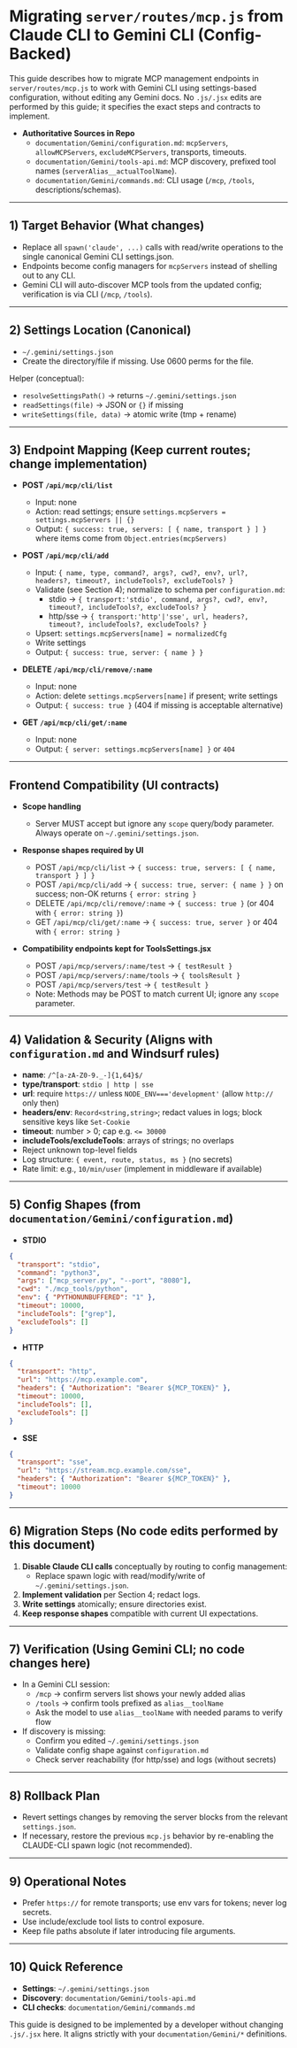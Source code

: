 # Migrating `server/routes/mcp.js` from Claude CLI to Gemini CLI (Config-Backed)

This guide describes how to migrate MCP management endpoints in `server/routes/mcp.js` to work with Gemini CLI using settings-based configuration, without editing any Gemini docs. No `.js/.jsx` edits are performed by this guide; it specifies the exact steps and contracts to implement.

- __Authoritative Sources in Repo__
  - `documentation/Gemini/configuration.md`: `mcpServers`, `allowMCPServers`, `excludeMCPServers`, transports, timeouts.
  - `documentation/Gemini/tools-api.md`: MCP discovery, prefixed tool names (`serverAlias__actualToolName`).
  - `documentation/Gemini/commands.md`: CLI usage (`/mcp`, `/tools`, descriptions/schemas).

---

## 1) Target Behavior (What changes)

- Replace all `spawn('claude', ...)` calls with read/write operations to the single canonical Gemini CLI settings.json.
- Endpoints become config managers for `mcpServers` instead of shelling out to any CLI.
- Gemini CLI will auto-discover MCP tools from the updated config; verification is via CLI (`/mcp`, `/tools`).

---

## 2) Settings Location (Canonical)

- `~/.gemini/settings.json`
- Create the directory/file if missing. Use 0600 perms for the file.

Helper (conceptual):

- `resolveSettingsPath()` → returns `~/.gemini/settings.json`
- `readSettings(file)` → JSON or `{}` if missing
- `writeSettings(file, data)` → atomic write (tmp + rename)

---

## 3) Endpoint Mapping (Keep current routes; change implementation)

- __POST `/api/mcp/cli/list`__
  - Input: none
  - Action: read settings; ensure `settings.mcpServers = settings.mcpServers || {}`
  - Output: `{ success: true, servers: [ { name, transport } ] }` where items come from `Object.entries(mcpServers)`

- __POST `/api/mcp/cli/add`__
  - Input: `{ name, type, command?, args?, cwd?, env?, url?, headers?, timeout?, includeTools?, excludeTools? }`
  - Validate (see Section 4); normalize to schema per `configuration.md`:
    - stdio → `{ transport:'stdio', command, args?, cwd?, env?, timeout?, includeTools?, excludeTools? }`
    - http/sse → `{ transport:'http'|'sse', url, headers?, timeout?, includeTools?, excludeTools? }`
  - Upsert: `settings.mcpServers[name] = normalizedCfg`
  - Write settings
  - Output: `{ success: true, server: { name } }`

- __DELETE `/api/mcp/cli/remove/:name`__
  - Input: none
  - Action: delete `settings.mcpServers[name]` if present; write settings
  - Output: `{ success: true }` (404 if missing is acceptable alternative)

- __GET `/api/mcp/cli/get/:name`__
  - Input: none
  - Output: `{ server: settings.mcpServers[name] }` or `404`

---

## Frontend Compatibility (UI contracts)

- __Scope handling__
  - Server MUST accept but ignore any `scope` query/body parameter. Always operate on `~/.gemini/settings.json`.

- __Response shapes required by UI__
  - POST `/api/mcp/cli/list` → `{ success: true, servers: [ { name, transport } ] }`
  - POST `/api/mcp/cli/add` → `{ success: true, server: { name } }` on success; non-OK returns `{ error: string }`
  - DELETE `/api/mcp/cli/remove/:name` → `{ success: true }` (or 404 with `{ error: string }`)
  - GET `/api/mcp/cli/get/:name` → `{ success: true, server }` or 404 with `{ error: string }`

- __Compatibility endpoints kept for ToolsSettings.jsx__
  - POST `/api/mcp/servers/:name/test` → `{ testResult }`
  - POST `/api/mcp/servers/:name/tools` → `{ toolsResult }`
  - POST `/api/mcp/servers/test` → `{ testResult }`
  - Note: Methods may be POST to match current UI; ignore any `scope` parameter.

---

## 4) Validation & Security (Aligns with `configuration.md` and Windsurf rules)

- __name__: `/^[a-zA-Z0-9._-]{1,64}$/`
- __type/transport__: `stdio | http | sse`
- __url__: require `https://` unless `NODE_ENV==='development'` (allow `http://` only then)
- __headers/env__: `Record<string,string>`; redact values in logs; block sensitive keys like `Set-Cookie`
- __timeout__: number > 0; cap e.g. `<= 30000`
- __includeTools/excludeTools__: arrays of strings; no overlaps
- Reject unknown top-level fields
- Log structure: `{ event, route, status, ms }` (no secrets)
- Rate limit: e.g., `10/min/user` (implement in middleware if available)

---

## 5) Config Shapes (from `documentation/Gemini/configuration.md`)

- __STDIO__

```json
{
  "transport": "stdio",
  "command": "python3",
  "args": ["mcp_server.py", "--port", "8080"],
  "cwd": "./mcp_tools/python",
  "env": { "PYTHONUNBUFFERED": "1" },
  "timeout": 10000,
  "includeTools": ["grep"],
  "excludeTools": []
}
```

- __HTTP__

```json
{
  "transport": "http",
  "url": "https://mcp.example.com",
  "headers": { "Authorization": "Bearer ${MCP_TOKEN}" },
  "timeout": 10000,
  "includeTools": [],
  "excludeTools": []
}
```

- __SSE__

```json
{
  "transport": "sse",
  "url": "https://stream.mcp.example.com/sse",
  "headers": { "Authorization": "Bearer ${MCP_TOKEN}" },
  "timeout": 10000
}
```

---

## 6) Migration Steps (No code edits performed by this document)

1) __Disable Claude CLI calls__ conceptually by routing to config management:
   - Replace spawn logic with read/modify/write of `~/.gemini/settings.json`.
2) __Implement validation__ per Section 4; redact logs.
3) __Write settings__ atomically; ensure directories exist.
4) __Keep response shapes__ compatible with current UI expectations.

---

## 7) Verification (Using Gemini CLI; no code changes here)

- In a Gemini CLI session:
  - `/mcp` → confirm servers list shows your newly added alias
  - `/tools` → confirm tools prefixed as `alias__toolName`
  - Ask the model to use `alias__toolName` with needed params to verify flow
- If discovery is missing:
  - Confirm you edited `~/.gemini/settings.json`
  - Validate config shape against `configuration.md`
  - Check server reachability (for http/sse) and logs (without secrets)

---

## 8) Rollback Plan

- Revert settings changes by removing the server blocks from the relevant `settings.json`.
- If necessary, restore the previous `mcp.js` behavior by re-enabling the CLAUDE-CLI spawn logic (not recommended).

---

## 9) Operational Notes

- Prefer `https://` for remote transports; use env vars for tokens; never log secrets.
- Use include/exclude tool lists to control exposure.
- Keep file paths absolute if later introducing file arguments.

---

## 10) Quick Reference

- __Settings__: `~/.gemini/settings.json`
- __Discovery__: `documentation/Gemini/tools-api.md`
- __CLI checks__: `documentation/Gemini/commands.md`

This guide is designed to be implemented by a developer without changing `.js/.jsx` here. It aligns strictly with your `documentation/Gemini/*` definitions.
